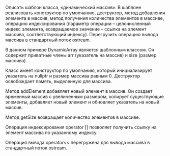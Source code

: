 Описать шаблон класса, «динамический массив». В шаблоне реализовать 
конструктор по умолчанию, деструктор, метод добавления элемента в массив, 
метод получения количества элементов в массиве, операцию индексирования 
(параметр операции – целочисленный индекс элемента, возвращаемое значение –
ссылка на элемент массива, соответствующий индексу). Перегрузить операцию 
вывода массива в стандартный поток ostream.

В данном примере DynamicArray является шаблонным классом. Он содержит приватные члены arr (указатель на массив) и size (размер массива).

Класс имеет конструктор по умолчанию, который инициализирует указатель на nullptr и размер массива равным 0. Деструктор освобождает память, выделенную для массива.

Метод addElement добавляет новый элемент в массив. Он создает временный массив с увеличенным размером, копирует существующие элементы, добавляет новый элемент и обновляет указатель на новый массив.

Метод getSize возвращает количество элементов в массиве.

Операция индексирования operator [] позволяет получить ссылку на элемент массива по указанному индексу.

Операция вывода operator<< перегружена для вывода массива в стандартный поток ostream.

